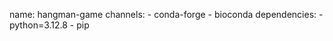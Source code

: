 name: hangman-game
channels:
    - conda-forge
    - bioconda
dependencies:
    - python=3.12.8
    - pip
